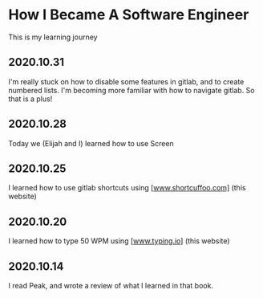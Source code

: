# How I Became A Software Engineer

This is my learning journey


## 2020.10.31
I'm really stuck on how to disable some features in gitlab, and to create numbered lists. I'm becoming more familiar with how to navigate gitlab. So that is a plus!
## 2020.10.28
Today we (Elijah and I) learned how to use Screen

## 2020.10.25
I learned how to use gitlab shortcuts using [www.shortcuffoo.com] (this website)
## 2020.10.20
I learned how to type 50 WPM using [www.typing.io] (this website)

## 2020.10.14
I read Peak, and wrote a review of what I learned in that book.
